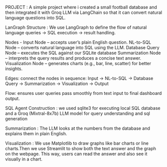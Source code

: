 PROJECT : 
A simple project where i created a small football database and then integrated it with Groq LLM via LangChain so that it can convert natural language questions into SQL.

LanGraph Structure :
We use LangGraph to define the flow of natural language queries -> SQL execution -> result handling.

Nodes - Input Node – accepts user’s plain English question.
NL-to-SQL Node – converts natural language into SQL using the LLM.
Database Query Node – executes the SQL against our SQLite database
Summarization Node – interprets the query results and produces a concise text answer.
Visualization Node – generates charts (e.g., bar, line, scatter) for better insights.

Edges: connect the nodes in sequence: Input -> NL-to-SQL -> Database Query -> Summarization -> Visualization -> Output

Flow: ensures user queries pass smoothly from text input to final dashboard output.

SQL Agent Construction :
we used sqlite3 for executing local SQL database and a Groq (Mixtral-8x7b) LLM model for query understanding and sql generation

Summarization :
The LLM looks at the numbers from the database and explains them in plain English.

Visualization :
We use Matplotlib to draw graphs like bar charts or line charts.Then we use Streamlit to show both the text answer and the graph on the webpage. This way, users can read the answer and also see it visually in a chart.
